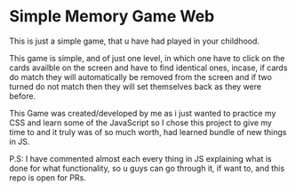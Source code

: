 # Simple Memory Game Web

This is just a simple game, that u have had played in your childhood.

This game is simple, and of just one level, in which one have to click on the cards availble on the screen and have to find identical ones, incase, if cards do match they will automatically be removed from the screen and if two turned do not match then they will set themselves back as they were before.

This Game was created/developed by me as i just wanted to practice my CSS and learn some of the JavaScript so I chose this project to give my time to and it truly was of so much worth, had learned bundle of new things in JS.

P.S: I have commented almost each every thing in JS explaining what is done for what functionality, so u guys can go through it, if want to, and this repo is open for PRs.